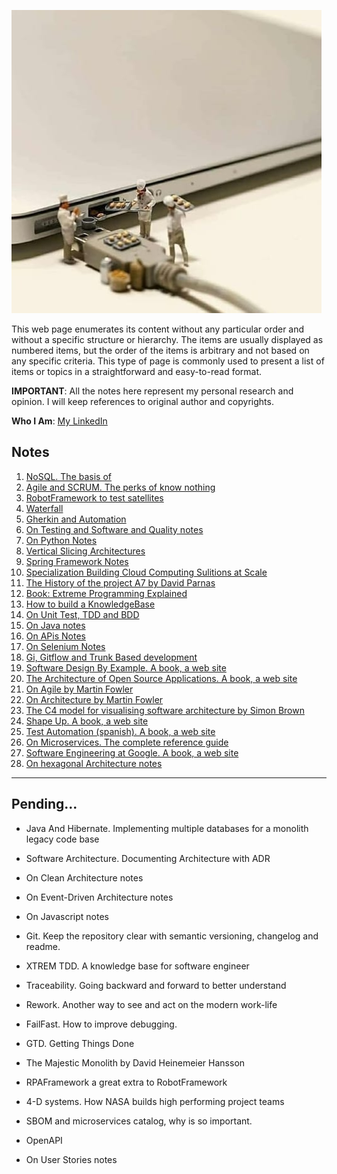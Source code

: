 ![](images/tech_and_bread.jpeg)

This web page enumerates its content without any particular order and without a specific structure or hierarchy. The items are usually displayed as numbered items, but the order of the items is arbitrary and not based on any specific criteria. This type of page is commonly used to present a list of items or topics in a straightforward and easy-to-read format.

**IMPORTANT**: All the notes here represent my personal research and opinion. I will keep references to original author and copyrights.

**Who I Am**: [My LinkedIn](https://www.linkedin.com/in/matiasmiguez/)

## Notes

1. [NoSQL. The basis of](/pages/01.nosql_the_basis_of.md)
2. [Agile and SCRUM. The perks of know nothing](/pages/02.agile-and-scrum.md)
3. [RobotFramework to test satellites](/pages/03.robotframework-to-test-satellites.md)
4. [Waterfall](/pages/04.waterfall.md)
5. [Gherkin and Automation](pages/05.gherkin_and_automation.md)
6. [On Testing and Software and Quality notes](/pages/06.on_testing_and_software_quality_notes.md)
7. [On Python Notes](/pages/07.on_python_notes.md)
8. [Vertical Slicing Architectures](/pages/08.vertical_slicing_architectures.md)
9. [Spring Framework Notes](/pages/09.spring_framework_notes.md)
10. [Specialization Building Cloud Computing Sulitions at Scale](/pages/10.specialization_building_cloud_computing_solutions_at_scale.md)
11. [The History of the project A7 by David Parnas](/pages/11.the_history_of_the_project_A7_by_David_Parnas.md)
12. [Book: Extreme Programming Explained](/pages/12.book_extreme_programming_explained.md)
13. [How to build a KnowledgeBase](/pages/13.how_to_build_a_knowledge_base.md)
14. [On Unit Test, TDD and BDD](/pages/14.on_unit_test_tdd_and_bdd.md)
15. [On Java notes](/pages/15.on_java_notes.md)
16. [On APis Notes](/pages/16.on_rest_api_notes.md)
17. [On Selenium Notes](/pages/17.on_selenium_notes.md)
18. [Gi, Gitflow and Trunk Based development](/pages/18.git_and_gitflow_trunk_based_dev.md) 
19. [Software Design By Example. A book, a web site](https://third-bit.com/sdxjs/)
20. [The Architecture of Open Source Applications. A book, a web site](http://aosabook.org/en/index.html)
21. [On Agile by Martin Fowler](https://martinfowler.com/agile.html)
22. [On Architecture by Martin Fowler](https://martinfowler.com/architecture/)
23. [The C4 model for visualising software architecture by Simon Brown](https://c4model.com/)
24. [Shape Up. A book, a web site](https://basecamp.com/shapeup)
25. [Test Automation (spanish). A book, a web site](https://nicopaez.gitbook.io/test-automation/)
26. [On Microservices. The complete reference guide](https://microservices.io/)
27. [Software Engineering at Google. A book, a web site](https://abseil.io/resources/swe-book)
28. [On hexagonal Architecture notes](/pages/28.on_hexagonal_architecture_notes.md)

----

## Pending...

- Java And Hibernate. Implementing multiple databases for a monolith legacy code base
- Software Architecture. Documenting Architecture with ADR
- On Clean Architecture notes
- On Event-Driven Architecture notes

- On Javascript notes
- Git. Keep the repository clear with semantic versioning, changelog and readme.
- XTREM TDD. A knowledge base for software engineer
- Traceability. Going backward and forward to better understand
- Rework. Another way to see and act on the modern work-life
- FailFast. How to improve debugging.
- GTD. Getting Things Done
- The Majestic Monolith by David Heinemeier Hansson
- RPAFramework a great extra to RobotFramework
- 4-D systems. How NASA builds high performing project teams
- SBOM and microservices catalog, why is so important.
- OpenAPI
- On User Stories notes